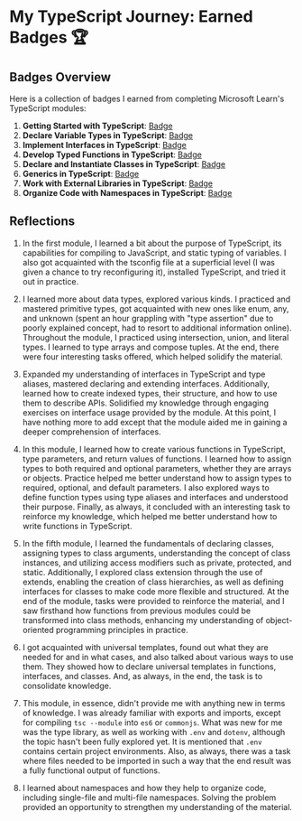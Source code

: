# My TypeScript Journey: Earned Badges 🏆

## Badges Overview

Here is a collection of badges I earned from completing Microsoft Learn's TypeScript modules:

1. **Getting Started with TypeScript**: [Badge](https://learn.microsoft.com/api/achievements/share/en-gb/MelnikovAlexey-3052/ZPNRPDT2?sharingId=C4777D89382D1FFA)
2. **Declare Variable Types in TypeScript**: [Badge](https://learn.microsoft.com/api/achievements/share/en-gb/MelnikovAlexey-3052/UF5HUM43?sharingId=C4777D89382D1FFA)
3. **Implement Interfaces in TypeScript**: [Badge](https://learn.microsoft.com/api/achievements/share/en-gb/MelnikovAlexey-3052/WAC78WSN?sharingId=C4777D89382D1FFA)
4. **Develop Typed Functions in TypeScript**: [Badge](https://learn.microsoft.com/api/achievements/share/en-gb/MelnikovAlexey-3052/24X6Z93V?sharingId=C4777D89382D1FFA)
5. **Declare and Instantiate Classes in TypeScript**: [Badge](https://learn.microsoft.com/api/achievements/share/en-gb/MelnikovAlexey-3052/HYGBDZ48?sharingId=C4777D89382D1FFA)
6. **Generics in TypeScript**: [Badge](https://learn.microsoft.com/api/achievements/share/en-gb/MelnikovAlexey-3052/CWTJW5F9?sharingId=C4777D89382D1FFA)
7. **Work with External Libraries in TypeScript**: [Badge](https://learn.microsoft.com/api/achievements/share/en-gb/MelnikovAlexey-3052/X23N74HY?sharingId=C4777D89382D1FFA)
8. **Organize Code with Namespaces in TypeScript**: [Badge](https://learn.microsoft.com/api/achievements/share/en-gb/MelnikovAlexey-3052/UF5CG773?sharingId=C4777D89382D1FFA)

## Reflections

1. In the first module, I learned a bit about the purpose of TypeScript, its capabilities for compiling to JavaScript, and static typing of variables. I also got acquainted with the tsconfig file at a superficial level (I was given a chance to try reconfiguring it), installed TypeScript, and tried it out in practice.

2. I learned more about data types, explored various kinds. I practiced and mastered primitive types, got acquainted with new ones like enum, any, and unknown (spent an hour grappling with "type assertion" due to poorly explained concept, had to resort to additional information online). Throughout the module, I practiced using intersection, union, and literal types. I learned to type arrays and compose tuples. At the end, there were four interesting tasks offered, which helped solidify the material.

3. Expanded my understanding of interfaces in TypeScript and type aliases, mastered declaring and extending interfaces. Additionally, learned how to create indexed types, their structure, and how to use them to describe APIs. Solidified my knowledge through engaging exercises on interface usage provided by the module. At this point, I have nothing more to add except that the module aided me in gaining a deeper comprehension of interfaces.

4. In this module, I learned how to create various functions in TypeScript, type parameters, and return values of functions. I learned how to assign types to both required and optional parameters, whether they are arrays or objects. Practice helped me better understand how to assign types to required, optional, and default parameters. I also explored ways to define function types using type aliases and interfaces and understood their purpose. Finally, as always, it concluded with an interesting task to reinforce my knowledge, which helped me better understand how to write functions in TypeScript.

5. In the fifth module, I learned the fundamentals of declaring classes, assigning types to class arguments, understanding the concept of class instances, and utilizing access modifiers such as private, protected, and static. Additionally, I explored class extension through the use of extends, enabling the creation of class hierarchies, as well as defining interfaces for classes to make code more flexible and structured. At the end of the module, tasks were provided to reinforce the material, and I saw firsthand how functions from previous modules could be transformed into class methods, enhancing my understanding of object-oriented programming principles in practice.

6. I got acquainted with universal templates, found out what they are needed for and in what cases, and also talked about various ways to use them. They showed how to declare universal templates in functions, interfaces, and classes. And, as always, in the end, the task is to consolidate knowledge.

7. This module, in essence, didn't provide me with anything new in terms of knowledge. I was already familiar with exports and imports, except for compiling `tsc --module` into `es6` or `commonjs`. What was new for me was the type library, as well as working with `.env` and `dotenv`, although the topic hasn't been fully explored yet. It is mentioned that `.env` contains certain project environments. Also, as always, there was a task where files needed to be imported in such a way that the end result was a fully functional output of functions.

8. I learned about namespaces and how they help to organize code, including single-file and multi-file namespaces. Solving the problem provided an opportunity to strengthen my understanding of the material.